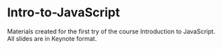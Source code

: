 # Intro-to-JavaScript

Materials created for the first try of the course Introduction to JavaScript.  All slides are in Keynote format.
